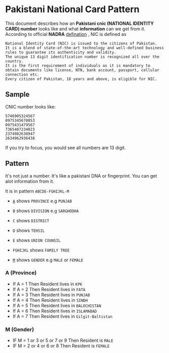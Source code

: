 # Pakistani National Card Pattern
This document describes how an **Pakistani cnic (NATIONAL IDENTITY CARD) number** looks like and what **information** can we get from it.
According to official **NADRA** [defination](https://www.nadra.gov.pk/identity/identity-cnic) , NIC is defined as
```
National Identity Card (NIC) is issued to the citizens of Pakistan. 
It is a blend of state-of-the-art technology and well-defined business rules to guarantee its authenticity and validity. 
The unique 13 digit identification number is recognized all over the country. 
It is the first requirement of individuals as it is mandatory to obtain documents like license, NTN, bank account, passport, cellular connection etc. 
Every citizen of Pakistan, 18 years and above, is eligible for NIC.
```
## Sample 
CNIC number looks like:
```
5746905324567
0975345678053
0975431479567
7365487234023
2374982638947
2634962936438
```
If you try to focus, you would see all numbers are 13 digit.

## Pattern
It's not just a number. It's like a pakistani DNA or fingerprint. You can get alot information from it. 

It is in pattern `ABCDE-FGHIJKL-M`

- [`A`](#a-province) shows `PROVINCE` e.g `PUNJAB`
- `B` shows `DIVISION` e.g `SARGHODHA`
- `C` shows `DISTRICT`
- `D` shows `TEHSIL`  
- `E` shows `UNION COUNSIL`  

- `FGHIJKL` shows `FAMILY TREE`

- [`M`](#m-gender) shows `GENDER` e.g `MALE` or `FEMALE`

### A (Province)
- If A = 1 Then Resident lives in `KPK`
- If A = 2 Then Resident lives in `FATA`
- If A = 3 Then Resident lives in `PUNJAB`
- If A = 4 Then Resident lives in `SINDH`
- If A = 5 Then Resident lives in `BALOCHISTAN`
- If A = 6 Then Resident lives in `ISLAMABAD`
- If A = 7 Then Resident lives in `Gilgit-Baltistan`


### M (Gender)
- IF M = 1 or 3 or 5 or 7 or 9 Then Resident is `MALE`
- IF M = 2 or 4 or 6 or 8      Then Resident is `FEMALE`



